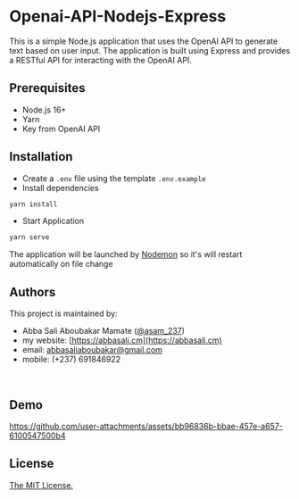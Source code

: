 # Openai-API-Nodejs-Express

This is a simple Node.js application that uses the OpenAI API to generate text based on user input. The application is built using Express and provides a RESTful API for interacting with the OpenAI API.

## Prerequisites

- Node.js 16+
- Yarn
- Key from OpenAI API

## Installation

- Create a `.env` file using the template `.env.example`
- Install dependencies

```bash
yarn install
```

- Start Application

```bash
yarn serve
```

The application will be launched by [Nodemon](https://nodemon.com) so it's will restart automatically on file change


## Authors

This project is maintained by:

- Abba Sali Aboubakar Mamate ([@asam_237](https://twitter.com/asam_237))
- my website: [https://abbasali.cm](https://abbasali.cm)
- email: abbasaliaboubakar@gmail.com
- mobile: (+237) 691846922

<br/>

## Demo


https://github.com/user-attachments/assets/bb96836b-bbae-457e-a657-6100547500b4

## License

[The MIT License.](https://opensource.org/licenses/MIT)
